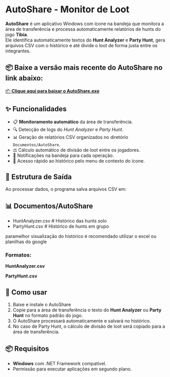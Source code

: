 # AutoShare - Monitor de Loot

**AutoShare** é um aplicativo Windows com ícone na bandeja que monitora a área de transferência e processa automaticamente relatórios de hunts do jogo **Tibia**.  
Ele identifica automaticamente textos do **Hunt Analyzer** e **Party Hunt**, gera arquivos CSV com o histórico e até divide o loot de forma justa entre os integrantes.

## 📦 Baixe a versão mais recente do **AutoShare** no link abaixo:

[📦 **Clique aqui para baixar o AutoShare.exe**](https://github.com/Grodrigues1998/AutoShare/AutoShare.exe)

## ✨ Funcionalidades

- 📋 **Monitoramento automático** da área de transferência.
- 🔍 Detecção de logs do *Hunt Analyzer* e *Party Hunt*.
- 📊 Geração de relatórios CSV organizados no diretório `Documentos/AutoShare`.
- ⚖️ Cálculo automático de divisão de loot entre os jogadores.
- 💬 Notificações na bandeja para cada operação.
- 📂 Acesso rápido ao histórico pelo menu de contexto do ícone.

## 📁 Estrutura de Saída

Ao processar dados, o programa salva arquivos CSV em:



## 📊 Documentos/AutoShare
- HuntAnalyzer.csv # Histórico das hunts solo
- PartyHunt.csv # Histórico de hunts em grupo

paramelhor visualização do histórico é recomendado utilizar o excel ou planilhas do google


### Formatos:

**HuntAnalyzer.csv**

**PartyHunt.csv**



## 🚀 Como usar
1. Baixe e instale o AutoShare
1. Copie para a área de transferência o texto do **Hunt Analyzer** ou **Party Hunt** no formato padrão do jogo.
2. O AutoShare processará automaticamente e salvará no histórico.
3. No caso de Party Hunt, o cálculo de divisão de loot será copiado para a área de transferência.

## 📦 Requisitos

- **Windows** com .NET Framework compatível.
- Permissão para executar aplicações em segundo plano.
